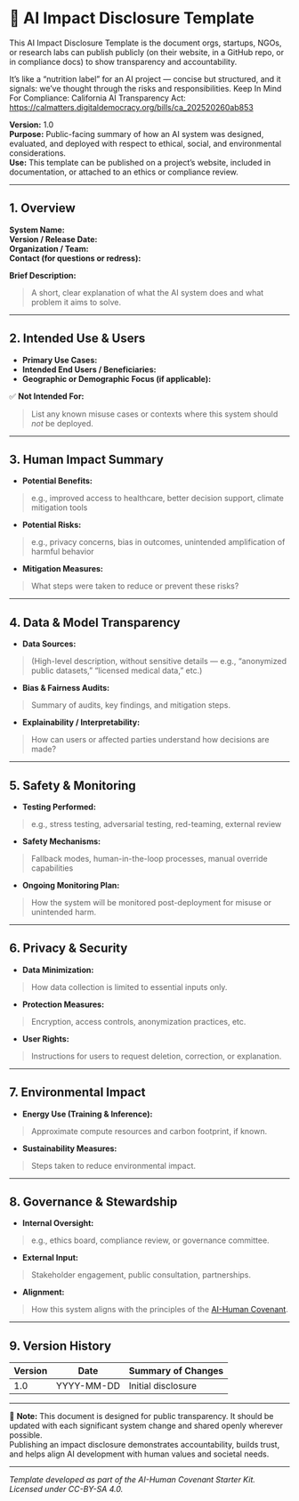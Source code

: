 # 📜 AI Impact Disclosure Template

This AI Impact Disclosure Template is the document orgs, startups, NGOs, or research labs can publish publicly (on their website, in a GitHub repo, or in compliance docs) to show transparency and accountability.

It’s like a “nutrition label” for an AI project — concise but structured, and it signals: we’ve thought through the risks and responsibilities.
Keep In Mind For Compliance: California AI Transparency Act: https://calmatters.digitaldemocracy.org/bills/ca_202520260ab853

**Version:** 1.0  
**Purpose:** Public-facing summary of how an AI system was designed, evaluated, and deployed with respect to ethical, social, and environmental considerations.  
**Use:** This template can be published on a project’s website, included in documentation, or attached to an ethics or compliance review.

---

## 1. Overview

**System Name:**  
**Version / Release Date:**  
**Organization / Team:**  
**Contact (for questions or redress):**  

**Brief Description:**  
> A short, clear explanation of what the AI system does and what problem it aims to solve.

---

## 2. Intended Use & Users

- **Primary Use Cases:**  
- **Intended End Users / Beneficiaries:**  
- **Geographic or Demographic Focus (if applicable):**  

✅ **Not Intended For:**  
> List any known misuse cases or contexts where this system should *not* be deployed.

---

## 3. Human Impact Summary

- **Potential Benefits:**  
> e.g., improved access to healthcare, better decision support, climate mitigation tools

- **Potential Risks:**  
> e.g., privacy concerns, bias in outcomes, unintended amplification of harmful behavior

- **Mitigation Measures:**  
> What steps were taken to reduce or prevent these risks?

---

## 4. Data & Model Transparency

- **Data Sources:**  
> (High-level description, without sensitive details — e.g., “anonymized public datasets,” “licensed medical data,” etc.)

- **Bias & Fairness Audits:**  
> Summary of audits, key findings, and mitigation steps.

- **Explainability / Interpretability:**  
> How can users or affected parties understand how decisions are made?

---

## 5. Safety & Monitoring

- **Testing Performed:**  
> e.g., stress testing, adversarial testing, red-teaming, external review

- **Safety Mechanisms:**  
> Fallback modes, human-in-the-loop processes, manual override capabilities

- **Ongoing Monitoring Plan:**  
> How the system will be monitored post-deployment for misuse or unintended harm.

---

## 6. Privacy & Security

- **Data Minimization:**  
> How data collection is limited to essential inputs only.

- **Protection Measures:**  
> Encryption, access controls, anonymization practices, etc.

- **User Rights:**  
> Instructions for users to request deletion, correction, or explanation.

---

## 7. Environmental Impact

- **Energy Use (Training & Inference):**  
> Approximate compute resources and carbon footprint, if known.

- **Sustainability Measures:**  
> Steps taken to reduce environmental impact.

---

## 8. Governance & Stewardship

- **Internal Oversight:**  
> e.g., ethics board, compliance review, or governance committee.

- **External Input:**  
> Stakeholder engagement, public consultation, partnerships.

- **Alignment:**  
> How this system aligns with the principles of the [AI-Human Covenant](https://github.com/AICovenantForGood/AI-Human-Covenant).

---

## 9. Version History

| Version | Date       | Summary of Changes |
|--------|------------|--------------------|
| 1.0    | YYYY-MM-DD | Initial disclosure |

---

🪩 **Note:** This document is designed for public transparency. It should be updated with each significant system change and shared openly wherever possible.  
Publishing an impact disclosure demonstrates accountability, builds trust, and helps align AI development with human values and societal needs.

---

*Template developed as part of the AI-Human Covenant Starter Kit. Licensed under CC-BY-SA 4.0.*
